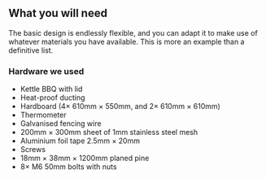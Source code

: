## What you will need

The basic design is endlessly flexible, and you can adapt it to make use of whatever materials you have available. This is more an example than a definitive list.

### Hardware we used

* Kettle BBQ with lid 
* Heat-proof ducting 
* Hardboard (4× 610mm × 550mm, and 2× 610mm × 610mm) 
* Thermometer 
* Galvanised fencing wire 
* 200mm × 300mm sheet of 1mm stainless steel mesh 
* Aluminium foil tape 2.5mm × 20mm 
* Screws
* 18mm × 38mm × 1200mm planed pine 
* 8× M6 50mm bolts with nuts
